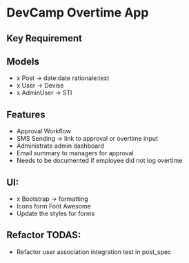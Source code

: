# DevCamp Overtime App

## Key Requirement

## Models
 - x Post -> date:date rationale:text
 - x User -> Devise
 - x AdminUser -> STI

## Features

 - Approval Workflow
 - SMS Sending -> link to approval or overtime input
 - Administrate admin dashboard
 - Email summary to managers for approval
 - Needs to be documented if employee did not log overtime

## UI:
 - x Bootstrap -> formatting
 - Icons form Font Awesome
 - Update the styles for forms

## Refactor TODAS:
 - Refactor user association integration test in post_spec